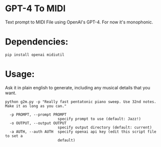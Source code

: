 # GPT-4 To MIDI
Text prompt to MIDI File using OpenAI's GPT-4. For now it's monophonic.

# Dependencies:
```pip install openai midiutil```

# Usage:
Ask it in plain english to generate, including any musical details that you want.

```python g2m.py -p "Really fast pentatonic piano sweep. Use 32nd notes. Make it as long as you can."```
```  -h, --help            show this help message and exit
  -p PROMPT, --prompt PROMPT
                        specify prompt to use (default: Jazz!)
  -o OUTPUT, --output OUTPUT
                        specify output directory (default: current)
  -a AUTH, --auth AUTH  specify openai api key (edit this script file to set a
                        default)
